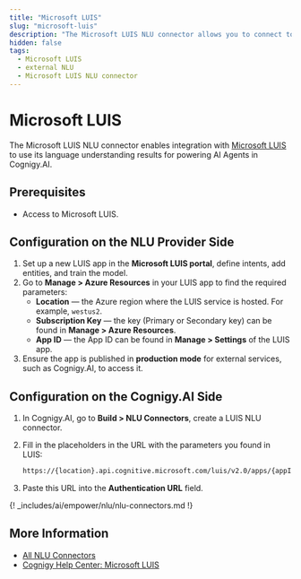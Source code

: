 ```yaml
---
title: "Microsoft LUIS"
slug: "microsoft-luis"
description: "The Microsoft LUIS NLU connector allows you to connect to Microsoft LUIS and use its language understanding results to power AI Agents within Cognigy.AI."
hidden: false
tags:
  - Microsoft LUIS
  - external NLU
  - Microsoft LUIS NLU connector
---
```


# Microsoft LUIS 

The Microsoft LUIS NLU connector enables integration with [Microsoft LUIS](https://www.luis.ai/) to use its language understanding results for powering AI Agents in Cognigy.AI.

## Prerequisites

- Access to Microsoft LUIS.

## Configuration on the NLU Provider Side

1. Set up a new LUIS app in the **Microsoft LUIS portal**, define intents, add entities, and train the model.
2. Go to **Manage > Azure Resources** in your LUIS app to find the required parameters:
    - **Location** — the Azure region where the LUIS service is hosted. For example, `westus2`.
    - **Subscription Key** — the key (Primary or Secondary key) can be found in **Manage > Azure Resources**.
    - **App ID** — the App ID can be found in **Manage > Settings** of the LUIS app.
3. Ensure the app is published in **production mode** for external services, such as Cognigy.AI, to access it.

## Configuration on the Cognigy.AI Side

1. In Cognigy.AI, go to **Build > NLU Connectors**, create a LUIS NLU connector. 
2. Fill in the placeholders in the URL with the parameters you found in LUIS:

   ```txt
   https://{location}.api.cognitive.microsoft.com/luis/v2.0/apps/{appId}?subscription-key={subscriptionKey}&q=
   ```
3. Paste this URL into the **Authentication URL** field.

{! _includes/ai/empower/nlu/nlu-connectors.md !}

## More Information

- [All NLU Connectors](all-nlu-connectors.md)
- [Cognigy Help Center: Microsoft LUIS](https://support.cognigy.com/hc/en-us/articles/360017517319-Microsoft-LUIS-External-NLU)
